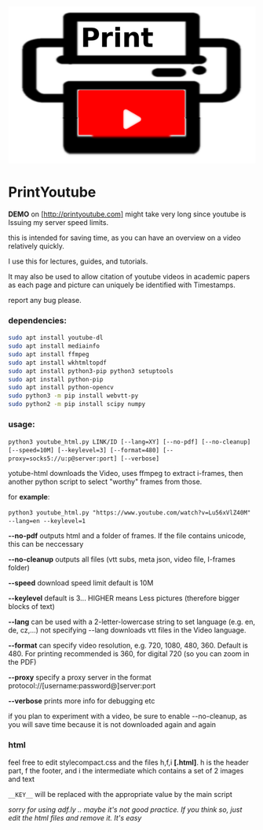 ![LOGO](logo_.png)


# PrintYoutube


__DEMO__ on [http://printyoutube.com]
might take very long since youtube is Issuing my server speed limits.

this is intended for saving time, as you can have an overview on a video relatively quickly.

I use this for lectures, guides, and tutorials.

It may also be used to allow citation of youtube videos in academic papers
as each page and picture can uniquely be identified with Timestamps.


report any bug please. 


### dependencies:
```bash
sudo apt install youtube-dl
sudo apt install mediainfo
sudo apt install ffmpeg
sudo apt install wkhtmltopdf
sudo apt install python3-pip python3 setuptools
sudo apt install python-pip
sudo apt install python-opencv
sudo python3 -m pip install webvtt-py
sudo python2 -m pip install scipy numpy
```

### usage:
`python3 youtube_html.py LINK/ID [--lang=XY] [--no-pdf] [--no-cleanup] [--speed=10M] [--keylevel=3] [--format=480] [--proxy=socks5://u:p@server:port] [--verbose]`

yotube-html downloads the Video, uses ffmpeg to extract i-frames, then another python script to select "worthy" frames from those. 


for __example__:

`python3 youtube_html.py "https://www.youtube.com/watch?v=Lu56xVlZ40M" --lang=en --keylevel=1`

**--no-pdf** outputs html and a folder of frames. If the file contains unicode, this can be neccessary

**--no-cleanup** outputs all files (vtt subs, meta json, video file, I-frames folder)

**--speed** download speed limit default is 10M

**--keylevel** default is 3... HIGHER means Less pictures (therefore bigger blocks of text)

**--lang** can be used with a 2-letter-lowercase string to set language (e.g. en, de, cz,...) not specifying --lang downloads vtt files in the Video language.

**--format** can specify video resolution, e.g. 720, 1080, 480, 360. Default is 480. For printing recommended is 360, for digital 720 (so you can zoom in the PDF)

**--proxy** specify a proxy server in the format protocol://[username:password@]server:port 

**--verbose** prints more info for debugging etc

if you plan to experiment with a video, be sure to enable --no-cleanup, as you will save time because it is not downloaded again and again

### html

feel free to edit stylecompact.css and the files h,f,i __[.html]__. 
h is the header part, f the footer, and i the intermediate which contains a set of 2 images and text

`__KEY__` will be replaced with the appropriate value by the main script 


_sorry for using adf.ly .. maybe it's not good practice. If you think so, just edit the html files and remove it. It's easy_
